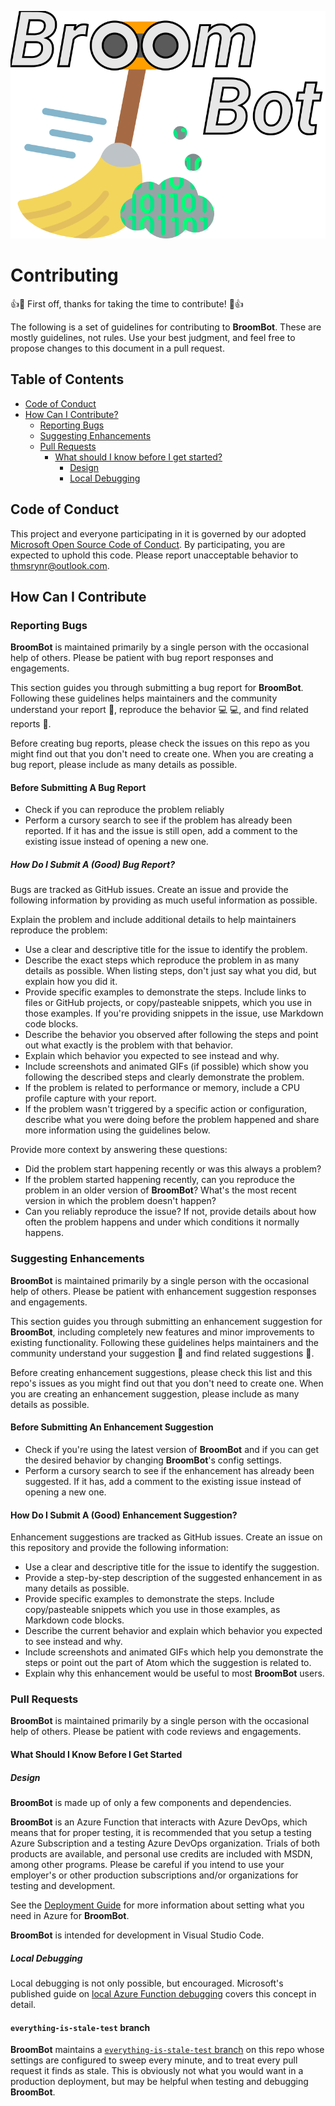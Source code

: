 ![BroomBot Logo](img/broombot-text.png)

# Contributing

👍🎉 First off, thanks for taking the time to contribute! 🎉👍

The following is a set of guidelines for contributing to **BroomBot**. These are mostly guidelines, not rules. Use your best judgment, and feel free to propose changes to this document in a pull request.

## Table of Contents

* [Code of Conduct](#code-of-conduct)
* [How Can I Contribute?](#how-can-i-contribute)
  * [Reporting Bugs](#reporting-bugs)
  * [Suggesting Enhancements](#suggesting-enhancements)
  * [Pull Requests](#pull-requests)
    * [What should I know before I get started?](#what-should-i-know-before-i-get-started)
      * [Design](#design)
      * [Local Debugging](#local-debugging)

## Code of Conduct

This project and everyone participating in it is governed by our adopted [Microsoft Open Source Code of Conduct](https://microsoft.github.io/codeofconduct/). By participating, you are expected to uphold this code. Please report unacceptable behavior to thmsrynr@outlook.com.

## How Can I Contribute

### Reporting Bugs

**BroomBot** is maintained primarily by a single person with the occasional help of others. Please be patient with bug report responses and engagements.

This section guides you through submitting a bug report for **BroomBot**. Following these guidelines helps maintainers and the community understand your report 📝, reproduce the behavior 💻 💻, and find related reports 🔎.

Before creating bug reports, please check the issues on this repo as you might find out that you don't need to create one. When you are creating a bug report, please include as many details as possible. 

#### Before Submitting A Bug Report

* Check if you can reproduce the problem reliably
* Perform a cursory search to see if the problem has already been reported. If it has and the issue is still open, add a comment to the existing issue instead of opening a new one.

##### How Do I Submit A (Good) Bug Report?

Bugs are tracked as GitHub issues. Create an issue and provide the following information by providing as much useful information as possible.

Explain the problem and include additional details to help maintainers reproduce the problem:

* Use a clear and descriptive title for the issue to identify the problem.
* Describe the exact steps which reproduce the problem in as many details as possible. When listing steps, don't just say what you did, but explain how you did it.
* Provide specific examples to demonstrate the steps. Include links to files or GitHub projects, or copy/pasteable snippets, which you use in those examples. If you're providing snippets in the issue, use Markdown code blocks.
* Describe the behavior you observed after following the steps and point out what exactly is the problem with that behavior.
* Explain which behavior you expected to see instead and why.
* Include screenshots and animated GIFs (if possible) which show you following the described steps and clearly demonstrate the problem.
* If the problem is related to performance or memory, include a CPU profile capture with your report.
* If the problem wasn't triggered by a specific action or configuration, describe what you were doing before the problem happened and share more information using the guidelines below.

Provide more context by answering these questions:

* Did the problem start happening recently or was this always a problem?
* If the problem started happening recently, can you reproduce the problem in an older version of **BroomBot**? What's the most recent version in which the problem doesn't happen?
* Can you reliably reproduce the issue? If not, provide details about how often the problem happens and under which conditions it normally happens.

### Suggesting Enhancements

**BroomBot** is maintained primarily by a single person with the occasional help of others. Please be patient with enhancement suggestion responses and engagements.

This section guides you through submitting an enhancement suggestion for **BroomBot**, including completely new features and minor improvements to existing functionality. Following these guidelines helps maintainers and the community understand your suggestion 📝 and find related suggestions 🔎.

Before creating enhancement suggestions, please check this list and this repo's issues as you might find out that you don't need to create one. When you are creating an enhancement suggestion, please include as many details as possible.

#### Before Submitting An Enhancement Suggestion

* Check if you're using the latest version of **BroomBot** and if you can get the desired behavior by changing **BroomBot**'s config settings.
* Perform a cursory search to see if the enhancement has already been suggested. If it has, add a comment to the existing issue instead of opening a new one.

#### How Do I Submit A (Good) Enhancement Suggestion?

Enhancement suggestions are tracked as GitHub issues. Create an issue on this repository and provide the following information:

* Use a clear and descriptive title for the issue to identify the suggestion.
* Provide a step-by-step description of the suggested enhancement in as many details as possible.
* Provide specific examples to demonstrate the steps. Include copy/pasteable snippets which you use in those examples, as Markdown code blocks.
* Describe the current behavior and explain which behavior you expected to see instead and why.
* Include screenshots and animated GIFs which help you demonstrate the steps or point out the part of Atom which the suggestion is related to.
* Explain why this enhancement would be useful to most **BroomBot** users.

### Pull Requests

**BroomBot** is maintained primarily by a single person with the occasional help of others. Please be patient with code reviews and engagements.

#### What Should I Know Before I Get Started

##### Design

**BroomBot** is made up of only a few components and dependencies.

**BroomBot** is an Azure Function that interacts with Azure DevOps, which means that for proper testing, it is recommended that you setup a testing Azure Subscription and a testing Azure DevOps organization. Trials of both products are available, and personal use credits are included with MSDN, among other programs. Please be careful if you intend to use your employer's or other production subscriptions and/or organizations for testing and development.

See the [Deployment Guide](/deployment.md) for more information about setting what you need in Azure for **BroomBot**.

**BroomBot** is intended for development in Visual Studio Code.

##### Local Debugging

Local debugging is not only possible, but encouraged. Microsoft's published guide on [local Azure Function debugging](https://docs.microsoft.com/en-us/azure/developer/javascript/tutorial/vscode-function-app-http-trigger/tutorial-vscode-serverless-node-test-local#:~:text=In%20Visual%20Studio%20Code%2C%20press%20F5%20to%20launch,to%20open%20the%20browser%20and%20run%20the%20function%3A) covers this concept in detail.

#### `everything-is-stale-test` branch

**BroomBot** maintains a [`everything-is-stale-test` branch](https://github.com/thomasrayner/BroomBot/tree/everything-is-stale-test) on this repo whose settings are configured to sweep every minute, and to treat every pull request it finds as stale. This is obviously not what you would want in a production deployment, but may be helpful when testing and debugging **BroomBot**.
